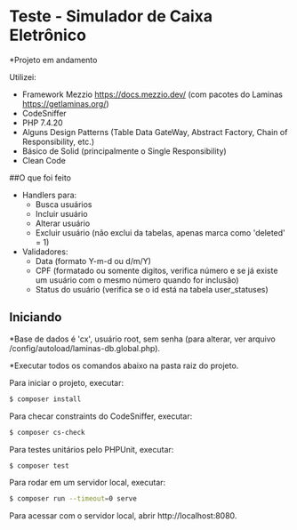 # Teste - Simulador de Caixa Eletrônico

*Projeto em andamento

Utilizei:
- Framework Mezzio https://docs.mezzio.dev/ (com pacotes do Laminas https://getlaminas.org/)
- CodeSniffer
- PHP 7.4.20
- Alguns Design Patterns (Table Data GateWay, Abstract Factory, Chain of Responsibility, etc.)
- Básico de Solid (principalmente o Single Responsibility)
- Clean Code

##O que foi feito
- Handlers para:
    - Busca usuários
    - Incluir usuário
    - Alterar usuário
    - Excluir usuário (não exclui da tabelas, apenas marca como 'deleted' = 1)
- Validadores:
    - Data (formato Y-m-d ou d/m/Y)
    - CPF (formatado ou somente digitos, verifica número e se já existe um usuário com o mesmo número quando for inclusão)
    - Status do usuário (verifica se o id está na tabela user_statuses)

## Iniciando

*Base de dados é 'cx', usuário root, sem senha (para alterar, ver arquivo /config/autoload/laminas-db.global.php).

*Executar todos os comandos abaixo na pasta raiz do projeto.

Para iniciar o projeto, executar:

```bash
$ composer install
```

Para checar constraints do CodeSniffer, executar:

```bash
$ composer cs-check
```

Para testes unitários pelo PHPUnit, executar:

```bash
$ composer test
```

Para rodar em um servidor local, executar:

```bash
$ composer run --timeout=0 serve
```

Para acessar com o servidor local, abrir http://localhost:8080.
